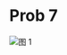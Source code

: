 # Prob 7

![图 1](../../../.media/1c1105a821107fc96480856986ad5e98b65d894842d248b8f3ccf11ea154c49d.png)  
